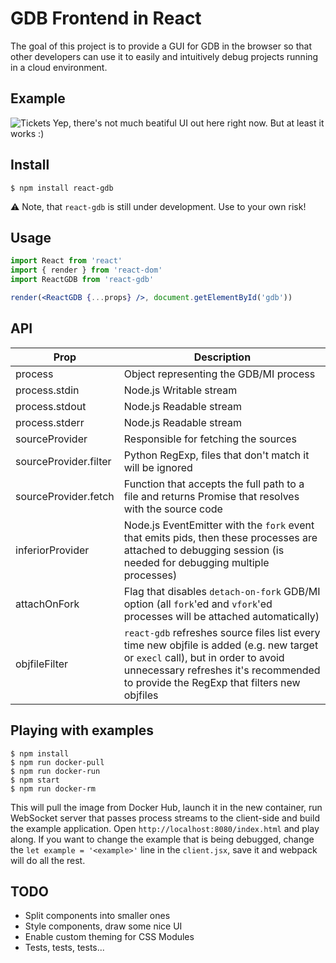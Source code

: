 # GDB Frontend in React

The goal of this project is to provide a GUI for GDB in the browser so that other developers can use it to easily and intuitively debug projects running in a cloud environment. 

## Example
![Tickets](http://i.imgur.com/k96eCJT.gif)
Yep, there's not much beatiful UI out here right now. But at least it works :)

## Install
```
$ npm install react-gdb
```
:warning: Note, that `react-gdb` is still under development. Use to your own risk!

## Usage
```jsx
import React from 'react'
import { render } from 'react-dom'
import ReactGDB from 'react-gdb'

render(<ReactGDB {...props} />, document.getElementById('gdb'))
```

## API
|Prop|Description|
|-----|----------|
|process|Object representing the GDB/MI process|
|process.stdin|Node.js Writable stream|
|process.stdout|Node.js Readable stream|
|process.stderr|Node.js Readable stream|
|sourceProvider|Responsible for fetching the sources|
|sourceProvider.filter|Python RegExp, files that don't match it will be ignored|
|sourceProvider.fetch|Function that accepts the full path to a file and returns Promise that resolves with the source code|
|inferiorProvider|Node.js EventEmitter with the `fork` event that emits pids, then these processes are attached to debugging session (is needed for debugging multiple processes)|
|attachOnFork|Flag that disables `detach-on-fork` GDB/MI option (all `fork`'ed and `vfork`'ed processes will be attached automatically)|
|objfileFilter|`react-gdb` refreshes source files list every time new objfile is added (e.g. new target or `execl` call), but in order to avoid unnecessary refreshes it's recommended to provide the RegExp that filters new objfiles|

## Playing with examples
```
$ npm install
$ npm run docker-pull
$ npm run docker-run
$ npm start
$ npm run docker-rm
```
This will pull the image from Docker Hub, launch it in the new container, run WebSocket server that passes process streams to the client-side and build the example application. Open `http://localhost:8080/index.html` and play along. If you want to change the example that is being debugged, change the `let example = '<example>'` line in the `client.jsx`, save it and webpack will do all the rest.

## TODO
* Split components into smaller ones
* Style components, draw some nice UI
* Enable custom theming for CSS Modules
* Tests, tests, tests...
